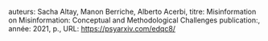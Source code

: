 auteurs: Sacha Altay, Manon Berriche, Alberto Acerbi, 
titre: Misinformation on Misinformation: Conceptual and Methodological Challenges
publication:, 
année: 2021, 
p.,
URL: https://psyarxiv.com/edqc8/

